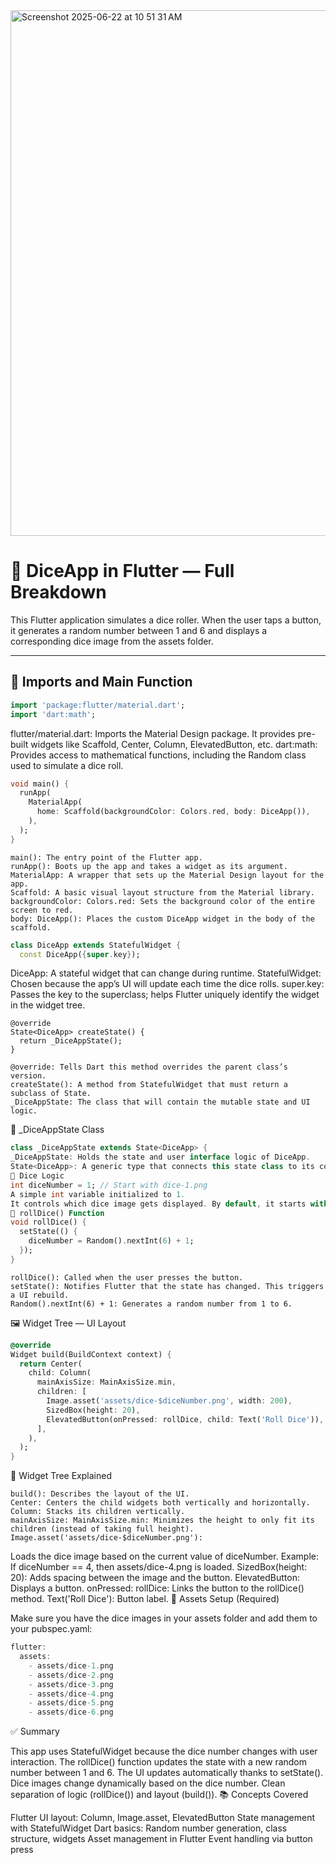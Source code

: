 <img width="841" alt="Screenshot 2025-06-22 at 10 51 31 AM" src="https://github.com/user-attachments/assets/501c98ee-809c-4376-b32d-6d38ae07c489" />

# 🎲 DiceApp in Flutter — Full Breakdown

This Flutter application simulates a dice roller. When the user taps a button, it generates a random number between 1 and 6 and displays a corresponding dice image from the assets folder.

---

## 🔧 Imports and Main Function

```dart
import 'package:flutter/material.dart';
import 'dart:math';
```

flutter/material.dart: Imports the Material Design package. It provides pre-built widgets like Scaffold, Center, Column, ElevatedButton, etc.
dart:math: Provides access to mathematical functions, including the Random class used to simulate a dice roll.
```dart
void main() {
  runApp(
    MaterialApp(
      home: Scaffold(backgroundColor: Colors.red, body: DiceApp()),
    ),
  );
}
```
```
main(): The entry point of the Flutter app.
runApp(): Boots up the app and takes a widget as its argument.
MaterialApp: A wrapper that sets up the Material Design layout for the app.
Scaffold: A basic visual layout structure from the Material library.
backgroundColor: Colors.red: Sets the background color of the entire screen to red.
body: DiceApp(): Places the custom DiceApp widget in the body of the scaffold.
```
```dart
class DiceApp extends StatefulWidget {
  const DiceApp({super.key});
```
DiceApp: A stateful widget that can change during runtime.
StatefulWidget: Chosen because the app’s UI will update each time the dice rolls.
super.key: Passes the key to the superclass; helps Flutter uniquely identify the widget in the widget tree.
```
@override
State<DiceApp> createState() {
  return _DiceAppState();
}
```
```
@override: Tells Dart this method overrides the parent class’s version.
createState(): A method from StatefulWidget that must return a subclass of State.
_DiceAppState: The class that will contain the mutable state and UI logic.
```
🧠 _DiceAppState Class
```dart
class _DiceAppState extends State<DiceApp> {
_DiceAppState: Holds the state and user interface logic of DiceApp.
State<DiceApp>: A generic type that connects this state class to its corresponding widget.
🎲 Dice Logic
int diceNumber = 1; // Start with dice-1.png
A simple int variable initialized to 1.
It controls which dice image gets displayed. By default, it starts with dice-1.png.
🔄 rollDice() Function
void rollDice() {
  setState(() {
    diceNumber = Random().nextInt(6) + 1;
  });
}
```
```
rollDice(): Called when the user presses the button.
setState(): Notifies Flutter that the state has changed. This triggers a UI rebuild.
Random().nextInt(6) + 1: Generates a random number from 1 to 6.
```
🖼️ Widget Tree — UI Layout
```dart
@override
Widget build(BuildContext context) {
  return Center(
    child: Column(
      mainAxisSize: MainAxisSize.min,
      children: [
        Image.asset('assets/dice-$diceNumber.png', width: 200),
        SizedBox(height: 20),
        ElevatedButton(onPressed: rollDice, child: Text('Roll Dice')),
      ],
    ),
  );
}
```
🌳 Widget Tree Explained

```
build(): Describes the layout of the UI.
Center: Centers the child widgets both vertically and horizontally.
Column: Stacks its children vertically.
mainAxisSize: MainAxisSize.min: Minimizes the height to only fit its children (instead of taking full height).
Image.asset('assets/dice-$diceNumber.png'):
```
Loads the dice image based on the current value of diceNumber.
Example: If diceNumber == 4, then assets/dice-4.png is loaded.
SizedBox(height: 20): Adds spacing between the image and the button.
ElevatedButton:
Displays a button.
onPressed: rollDice: Links the button to the rollDice() method.
Text('Roll Dice'): Button label.
📁 Assets Setup (Required)

Make sure you have the dice images in your assets folder and add them to your pubspec.yaml:
```dart
flutter:
  assets:
    - assets/dice-1.png
    - assets/dice-2.png
    - assets/dice-3.png
    - assets/dice-4.png
    - assets/dice-5.png
    - assets/dice-6.png
```
✅ Summary

This app uses StatefulWidget because the dice number changes with user interaction.
The rollDice() function updates the state with a new random number between 1 and 6.
The UI updates automatically thanks to setState().
Dice images change dynamically based on the dice number.
Clean separation of logic (rollDice()) and layout (build()).
📚 Concepts Covered

Flutter UI layout: Column, Image.asset, ElevatedButton
State management with StatefulWidget
Dart basics: Random number generation, class structure, widgets
Asset management in Flutter
Event handling via button press



